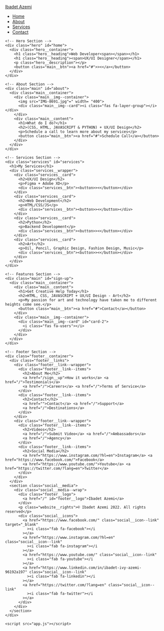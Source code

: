 <!DOCTYPE html>
<html lang="en">
  <head>
    <meta charset="UTF-8" />
    <meta name="viewport" content="width=device-width, initial-scale=1.0" />
    <title>ibadetazemi.github.io</title>
    <link rel="stylesheet" href="style.css1" />
    <link
      rel="stylesheet"
      href="https://use.fontawesome.com/releases/v5.14.0/css/all.css"
      integrity="sha384-HzLeBuhoNPvSl5KYnjx0BT+WB0QEEqLprO+NBkkk5gbc67FTaL7XIGa2w1L0Xbgc"
      crossorigin="anonymous"
    />
  </head>
  <body>
    <!-- Navbar Section -->
    <nav class="navbar">
      <div class="navbar__container">
        <a href="#home" id="navbar__logo">Ibadet Azemi</a>
        <div class="navbar__toggle" id="mobile-menu">
          <span class="bar"></span> <span class="bar"></span>
          <span class="bar"></span>
        </div>
        <ul class="navbar__menu">
          <li class="navbar__item">
            <a href="#home" class="navbar__links" id="home-page">Home</a>
          </li>
          <li class="navbar__item">
            <a href="#about" class="navbar__links" id="about-page">About</a>
          </li>
          <li class="navbar__item">
            <a href="#services" class="navbar__links" id="services-page"
              >Services</a
            >
          </li>
          <li class="navbar__btn">
            <a href="#sign-up" class="button" id="signup">Contact</a>
          </li>
        </ul>
      </div>
    </nav>

    <!-- Hero Section -->
    <div class="hero" id="home">
      <div class="hero__container">
        <h1 class="hero__heading">Web Developer<span></span></h1>
        <h1 class="hero__heading"><span>UX/UI Designer</span></h1>
        <p class="hero__description"></p>
        <button class="main__btn"><a href="#">><</a></button>
      </div>
    </div>

    <!-- About Section -->
    <div class="main" id="about">
      <div class="main__container">
        <div class="main__img--container">
          <img src="IMG-8691.jpg"=" width= "400">
          <div class="main__img--card"><i class="fas fa-layer-group"></i></div>
        </div>
        <div class="main__content">
          <h1>What do I do?</h1>
          <h2>(CSS, HTML, JAVASCRIPT & PYTHON) + UX/UI Design</h2>
          <p>Schedule a call to learn more about my services</p>
          <button class="main__btn"><a href="#">Schedule Call</a></button>
        </div>
      </div>
    </div>

    <!-- Services Section -->
    <div class="services" id="services">
      <h1>My Services</h1>
      <div class="services__wrapper">
        <div class="services__card">
          <h2>UX/UI Design</h2>
          <p>Figma + Adobe XD</p>
          <div class="services__btn"><button>><</button></div>
        </div>
        <div class="services__card">
          <h2>Web Development</h2>
          <p>HTML/CSS/JS</p>
          <div class="services__btn"><button>><</button></div>
        </div>
        <div class="services__card">
          <h2>Python</h2>
          <p>Backend Development</p>
          <div class="services__btn"><button>><</button></div>
        </div>
        <div class="services__card">
          <h2>Art</h2>
          <p>Oil, Pencil, Graphic Design, Fashion Design, Music</p>
          <div class="services__btn"><button>><</button></div>
        </div>
      </div>
    </div>

    <!-- Features Section -->
    <div class="main" id="sign-up">
      <div class="main__container">
        <div class="main__content">
          <h1>Get Creative Help Today</h1>
          <h2>HTML, CSS, JAVASCRIPT + UX/UI Design - Art</h2>
          <p>My passion for art and technology have taken me to different heights come see.</p>
          <button class="main__btn"><a href="#">Contact</a></button>
        </div>
        <div class="main__img--container">
          <div class="main__img--card" id="card-2">
            <i class="fas fa-users"></i>
          </div>
        </div>
      </div>
    </div>


  <script type="text/javascript" src="script.js"></script>
</body>
</html>  

    <!-- Footer Section -->
    <div class="footer__container">
      <div class="footer__links">
        <div class="footer__link--wrapper">
          <div class="footer__link--items">
            <h2>About Me</h2>
            <a href="/sign__up">How it works</a> <a href="/">Testimonials</a>
            <a href="/">Careers</a> <a href="/">Terms of Service</a>
          </div>
          <div class="footer__link--items">
            <h2>Contact</h2>
            <a href="">Contact</a> <a href="/">Support</a>
            <a href="/">Destinations</a>
          </div>
        </div>
        <div class="footer__link--wrapper">
          <div class="footer__link--items">
            <h2>Videos</h2>
            <a href="/">Submit Video</a> <a href="/">Ambassadors</a>
            <a href="/">Agency</a>
          </div>
          <div class="footer__link--items">
            <h2>Social Media</h2>
            <a href="https://www.instagram.com/?hl=en">Instagram</a> <a href="https://www.facebook.com/">Facebook</a>
            <a href="https://www.youtube.com/">Youtube</a> <a href="https://twitter.com/?lang=en">Twitter</a>
          </div>
        </div>
      </div>
      <section class="social__media">
        <div class="social__media--wrap">
          <div class="footer__logo">
            <a href="/" id="footer__logo">Ibadet Azemi</a>
          </div>
          <p class="website__rights">© Ibadet Azemi 2022. All rights reserved</p>
          <div class="social__icons">
            <a href="https://www.facebook.com/" class="social__icon--link" target="_blank"
              ><i class="fab fa-facebook"></i
            ></a>
            <a href="https://www.instagram.com/?hl=en" class="social__icon--link"
              ><i class="fab fa-instagram"></i
            ></a>
            <a href="https://www.youtube.com/" class="social__icon--link"
              ><i class="fab fa-youtube"></i
            ></a>
            <a href="https://www.linkedin.com/in/ibadet-ivy-azemi-96192a197" class="social__icon--link"
              ><i class="fab fa-linkedin"></i
            ></a>
            <a href="https://twitter.com/?lang=en" class="social__icon--link"
              ><i class="fab fa-twitter"></i
            ></a>
          </div>
        </div>
      </section>
    </div>

    <script src="app.js"></script>
  </body>
</html>
